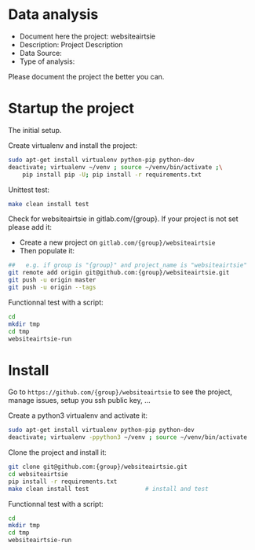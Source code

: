 # Data analysis
- Document here the project: websiteairtsie
- Description: Project Description
- Data Source:
- Type of analysis:

Please document the project the better you can.

# Startup the project

The initial setup.

Create virtualenv and install the project:
```bash
sudo apt-get install virtualenv python-pip python-dev
deactivate; virtualenv ~/venv ; source ~/venv/bin/activate ;\
    pip install pip -U; pip install -r requirements.txt
```

Unittest test:
```bash
make clean install test
```

Check for websiteairtsie in gitlab.com/{group}.
If your project is not set please add it:

- Create a new project on `gitlab.com/{group}/websiteairtsie`
- Then populate it:

```bash
##   e.g. if group is "{group}" and project_name is "websiteairtsie"
git remote add origin git@github.com:{group}/websiteairtsie.git
git push -u origin master
git push -u origin --tags
```

Functionnal test with a script:

```bash
cd
mkdir tmp
cd tmp
websiteairtsie-run
```

# Install

Go to `https://github.com/{group}/websiteairtsie` to see the project, manage issues,
setup you ssh public key, ...

Create a python3 virtualenv and activate it:

```bash
sudo apt-get install virtualenv python-pip python-dev
deactivate; virtualenv -ppython3 ~/venv ; source ~/venv/bin/activate
```

Clone the project and install it:

```bash
git clone git@github.com:{group}/websiteairtsie.git
cd websiteairtsie
pip install -r requirements.txt
make clean install test                # install and test
```
Functionnal test with a script:

```bash
cd
mkdir tmp
cd tmp
websiteairtsie-run
```
